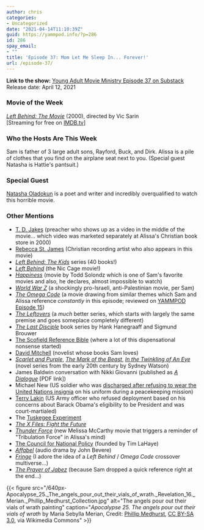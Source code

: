```yaml
---
author: chris
categories:
- Uncategorized
date: "2021-04-14T11:10:39Z"
guid: https://yammpod.info/?p=286
id: 286
spay_email:
- ""
title: 'Episode 37: Mom Let Me Sleep In... Forever!'
url: /episode-37/
---
```

**Link to the show:** [Young Adult Movie Ministry Episode 37 on Substack](https://yammpod.substack.com/p/episode-37-mom-let-me-sleep-in-forever)  
Release date: April 12, 2021

### Movie of the Week

_[Left Behind: The Movie](https://www.imdb.com/title/tt2528814)_ (2000), directed by Vic Sarin  
[Streaming for free on [IMDB.tv](https://www.imdb.com/tv/watch/tt0190524?ref_=tt_wbr_fdv)]

### Who the Hosts Are This Week

Sam is father of 3 large adult sons, Rayford, Buck, and Dirk. Alissa is a pile of clothes that you find on the airplane seat next to you. (Special guest Natasha is Hattie's pantsuit.)

### Special Guest

[Natasha Oladokun](https://twitter.com/NatashaOladokun) is a poet and writer and incredibly overqualified to watch this horrible movie.

### Other Mentions

  * [T. D. Jakes](https://en.wikipedia.org/wiki/T._D._Jakes) (preacher who shows up as a video in the middle of the movie&#8230; which video was marketed separately at Alissa's Christian book store in 2000)
  * [Rebecca St. James](https://en.wikipedia.org/wiki/Rebecca_St._James) (Christian recording artist who also appears in this movie)
  * _[Left Behind: The Kids](https://en.wikipedia.org/wiki/Left_Behind:_The_Kids)_ series (40 books!)
  * _[Left Behind](https://www.imdb.com/title/tt2467046/?ref_=nv_sr_srsg_0)_ (the Nic Cage movie!)
  * _[Happiness](https://www.imdb.com/title/tt0147612/?ref_=nv_sr_srsg_0)_ (movie by Todd Solondz which is one of Sam's favorite movies and also, he declares, almost impossible to watch)
  * _[World War Z](https://www.imdb.com/title/tt0816711/?ref_=nv_sr_srsg_0)_ (a shockingly pro-Israeli, anti-Palestinian movie, per Sam)
  * _[The Omega Code](https://www.imdb.com/title/tt0203408/?ref_=nv_sr_srsg_0)_ (a movie drawing from similar themes which Sam and Alissa reference _constantly_ in this episode; reviewed on [YAMMPOD Episode 15](https://yammpod.info/episode-15/))
  * _[The Leftovers](https://www.imdb.com/title/tt2699128/?ref_=nv_sr_srsg_0)_ (a _much_ better series, which starts with largely the same premise and goes someplace completely different)
  * _[The Last Disciple](https://bookshop.org/a/20775/9781414364971)_ book series by Hank Hanegraaff and Sigmund Brouwer
  * [The Scofield Reference Bible](https://en.wikipedia.org/wiki/Scofield_Reference_Bible) (where a lot of this dispensational nonsense started)
  * [David Mitchell](https://bookshop.org/books?keywords=david+mitchell) (novelist whose books Sam loves)
  * _[Scarlet and Purple](https://www.amazon.com/gp/product/0800752007/ref=dbs_a_def_rwt_bibl_vppi_i2)_, _[The Mark of the Beast](https://www.amazon.com/gp/product/B077ZB6SJ8/ref=dbs_a_def_rwt_bibl_vppi_i1)_, _[In the Twinkling of An Eye](https://www.amazon.com/gp/product/B00CCTVAHE/ref=dbs_a_def_rwt_bibl_vppi_i0)_ (novel series from the early 20th century by Sydney Watson)
  * James Baldwin conversation with Nikki Giovanni (published as _[A Dialogue](https://dl1.cuni.cz/pluginfile.php/821530/mod_resource/content/1/James%20Baldwin_%20Nikki%20Giovanni%20-%20A%20Dialogue-Lippincott%20%281973%29.pdf)_ [PDF link])
  * Michael New (US soldier who was [discharged after refusing to wear the United Nations insignia](https://apnews.com/article/d25e21765cb1e7b33b430d682fa05497#:~:text=Michael%20New%2C%2022%2C%20was%20the,the%20army%20for%20bad%20conduct.) on his uniform during a peacekeeping mission)
  * [Terry Lakin](https://en.wikipedia.org/wiki/Court-martial_of_Terry_Lakin) (US Army officer who refused deployment based on his concerns about Barack Obama's eligibility to be President and was court-martialed)
  * The [Tuskegee Experiment](https://en.wikipedia.org/wiki/Tuskegee_Syphilis_Study)
  * _[The X Files: Fight the Future](https://www.imdb.com/title/tt0120902/?ref_=nv_sr_srsg_0)_
  * _[Thunder Force](https://www.imdb.com/title/tt10121392/?ref_=nv_sr_srsg_0)_ (new Melissa McCarthy movie that triggers a reminder of "Tribulation Force" in Alissa's mind)
  * [The Council for National Policy](https://en.wikipedia.org/wiki/Council_for_National_Policy) (founded by Tim LaHaye)
  * _[Affabel](https://www.amazon.com/Affabel-Window-Eternity-John-Bevere/dp/1933185066)_ (audio drama by John Bevere)
  * _[Fringe](https://www.imdb.com/title/tt1119644/?ref_=nv_sr_srsg_0)_ (I adore the idea of a _Left Behind_ / _Omega Code_ crossover multiverse...)
  * _[The Prayer of Jabez](https://bookshop.org/a/20775/9781590524756)_ (because Sam dropped a quick reference right at the end...)

{{< figure src="/640px-Apocalypse_25._The_angels_pour_out_their_vials_of_wrath._Revelation_16._Merian._Phillip_Medhurst_Collection.jpg" alt="The angels pour out their vials of wrath painting" caption="_Apocalypse 25. The angels pour out their vials of wrath_ by Maria Sebylla Merian, Credit: [Phillip Medhurst](https://commons.wikimedia.org/wiki/File:Apocalypse_25._The_angels_pour_out_their_vials_of_wrath._Revelation_16._Merian._Phillip_Medhurst_Collection.jpg), [CC BY-SA 3.0](https://creativecommons.org/licenses/by-sa/3.0), via Wikimedia Commons" >}}
